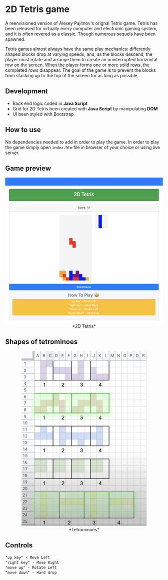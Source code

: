# **2D Tetris game**

A reenvisioned version of Alexey Pajitnov's orignal Tetris game.
Tetris has been released for virtually every computer and electronic gaming system, and it is often revered as a classic. Though numerous sequels have been spawned.

Tetris games almost always have the same play mechanics: differently shaped blocks drop at varying speeds, and, as the blocks descend, the player must rotate and arrange them to create an uninterrupted horizontal row on the screen. When the player forms one or more solid rows, the completed rows disappear. The goal of the game is to prevent the blocks from stacking up to the top of the screen for as long as possible.  

## Development

- Back end logic coded in **Java Script**
- Grid for 2D Tetris been created with **Java Script** by manipulating **DOM**
- UI been styled with Bootstrap

## How to use

No dependencies needed to add in order to play the game. In order to play the game simply open `index.htm` file in browser of your choice or using live server.
<br />

## Game preview

<p align="center">
<img width="600" src="images/tetris_01.png"><br />
*2D Tetris*
</p>

## Shapes of tetrominoes

<p align="center">
    <img width="400" src="images/Tetrominoes.png"><br />
    *Tetrominoes*
</p>

## Controls ##  

```
"up key" - Move Left
"right key" - Move Right
"move up" - Rotate Left
"move down" - Hard drop
```
